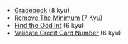 - [Gradebook](https://www.codewars.com/kata/grasshopper-grade-book) (8 kyu)
- [Remove The Minimum](https://www.codewars.com/kata/remove-the-minimum) (7 Kyu)
- [Find the Odd Int](https://www.codewars.com/kata/find-the-odd-int/train/javascript) (6 kyu)
- [Validate Credit Card Number](https://www.codewars.com/kata/validate-credit-card-number) (6 kyu)
